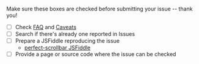 Make sure these boxes are checked before submitting your issue -- thank you!

- [ ] Check [FAQ](https://github.com/mdbootstrap/perfect-scrollbar/wiki/FAQ) and [Caveats](https://github.com/mdbootstrap/perfect-scrollbar/wiki/Caveats)
- [ ] Search if there's already one reported in Issues
- [ ] Prepare a JSFiddle reproducing the issue
  - [perfect-scrollbar JSFiddle](https://jsfiddle.net/utatti/dyvL31r6/)
- [ ] Provide a page or source code where the issue can be checked
